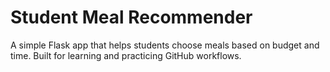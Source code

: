 # Student Meal Recommender

A simple Flask app that helps students choose meals based on budget and time. Built for learning and practicing GitHub workflows.
